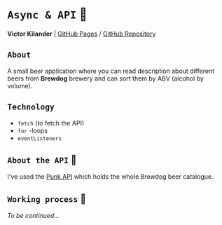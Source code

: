 # `Async & API` :satellite:

__Victor Kilander__ | [GitHub Pages](https://vctrklndr.github.io/JavaScript-AJAX) / [GitHub Repository](https://github.com/vctrklndr/JavaScript-AJAX)

## `About`
A small beer application where you can read description about different beers from __Brewdog__ brewery and can sort them by ABV (alcohol by volume).

## `Technology`
- ```fetch``` (to fetch the API)
- ```for``` -loops
- ```eventListeners```

## `About the API` :beer:
I've used the [Punk API](https://punkapi.com) which holds the whole Brewdog beer catalogue. 

## `Working process` :wrench:
*To be continued...*
